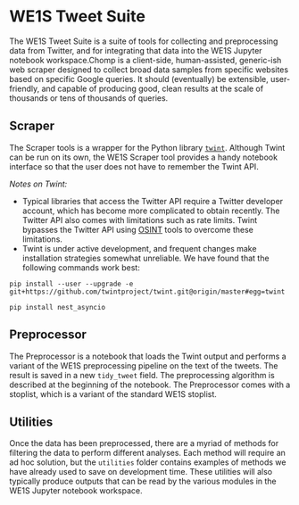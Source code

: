 # WE1S Tweet Suite

The WE1S Tweet Suite is a suite of tools for collecting and preprocessing data from Twitter, and for integrating that data into the WE1S Jupyter notebook workspace.Chomp is a client-side, human-assisted, generic-ish web scraper designed to collect broad data samples from specific websites based on specific Google queries. It should (eventually) be extensible, user-friendly, and capable of producing good, clean results at the scale of thousands or tens of thousands of queries.

## Scraper

The Scraper tools is a wrapper for the Python library [`twint`](https://github.com/twintproject/twint). Although Twint can be run on its own, the WE1S Scraper tool provides a handy notebook interface so that the user does not have to remember the Twint API.

*Notes on Twint:*

- Typical libraries that access the Twitter API require a Twitter developer account, which has become more complicated to obtain recently. The Twitter API also comes with limitations such as rate limits. Twint bypasses the Twitter API using [OSINT](https://en.wikipedia.org/wiki/Open-source_intelligence) tools to overcome these limitations.
- Twint is under active development, and frequent changes make installation strategies somewhat unreliable. We have found that the following commands work best:

```
pip install --user --upgrade -e git+https://github.com/twintproject/twint.git@origin/master#egg=twint

pip install nest_asyncio
```

## Preprocessor

The Preprocessor is a notebook that loads the Twint output and performs a variant of the WE1S preprocessing pipeline on the text of the tweets. The result is saved in a new `tidy_tweet` field. The preprocessing algorithm is described at the beginning of the notebook. The Preprocessor comes with a stoplist, which is a variant of the standard WE1S stoplist.

## Utilities

Once the data has been preprocessed, there are a myriad of methods for filtering the data to perform different analyses. Each method will require an ad hoc solution, but the `utilities` folder contains examples of methods we have already used to save on development time. These utilities will also typically produce outputs that can be read by the various modules in the WE1S Jupyter notebook workspace.
